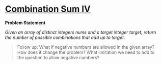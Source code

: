 # [Combination Sum IV](https://leetcode.com/problems/combination-sum-iv/description/)

**Problem Statement**

_Given an array of distinct integers nums and a target integer target, return the number of possible combinations that add up to target._

> Follow up: What if negative numbers are allowed in the given array? How does it change the problem? What limitation we need to add to the question to allow negative numbers?
